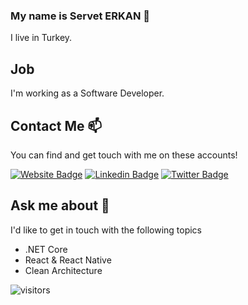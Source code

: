 ### My name is Servet ERKAN 👋


I live in Turkey.

## Job

I'm working as a Software Developer.

## Contact Me 📫

You can find and get touch with me on these accounts!

[![Website Badge](https://img.shields.io/badge/servet%20erkan-show%20website-orange?style=for-the-badge&logo=website)](https://srvtrkn.github.io)
[![Linkedin Badge](https://img.shields.io/badge/serveterkan-follow%20on%20linkedin-blue?style=for-the-badge&logo=linkedin)](https://www.linkedin.com/in/srvtrkn/)
[![Twitter Badge](https://img.shields.io/badge/serveterkan-follow%20on%20twitter-blue?style=for-the-badge&logo=twitter)](https://twitter.com/srvtrkn)

## Ask me about 💬

I'd like to get in touch with the following topics

  - .NET Core
  - React & React Native
  - Clean Architecture
  
  ![visitors](https://img.shields.io/badge/dynamic/json?color=informational&label=visitor%20count&query=value&url=https%3A%2F%2Fapi.countapi.xyz%2Fhit%2Fsrvtrkn.srvtrkn%2Freadme)
